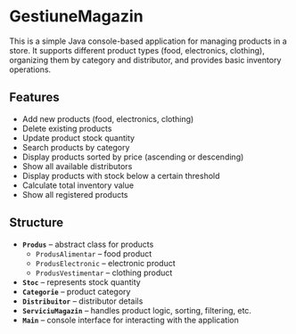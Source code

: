 # GestiuneMagazin

This is a simple Java  console-based application for managing products in a store. It supports different product types (food, electronics, clothing), organizing them by category and distributor, and provides basic inventory operations.

##  Features

- Add new products (food, electronics, clothing)
- Delete existing products
- Update product stock quantity
- Search products by category
- Display products sorted by price (ascending or descending)
- Show all available distributors
- Display products with stock below a certain threshold
- Calculate total inventory value
- Show all registered products

##  Structure

- **`Produs`** – abstract class for products
    - `ProdusAlimentar` – food product
    - `ProdusElectronic` – electronic product
    - `ProdusVestimentar` – clothing product
- **`Stoc`** – represents stock quantity
- **`Categorie`** – product category
- **`Distribuitor`** – distributor details
- **`ServiciuMagazin`** – handles product logic, sorting, filtering, etc.
- **`Main`** – console interface for interacting with the application
